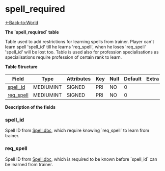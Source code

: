 # spell\_required

[<-Back-to:World](database-world)

**The \`spell\_required\` table**

Table used to add restrictions for learning spells from trainer. Player can't learn spell 'spell\_id' till he learns 'req\_spell', when he loses 'req\_spell' 'spell\_id' will be lost too. Table is used also for profession specialisations as specialisations require profession of certain rank to learn.

**Table Structure**

| Field          | Type      | Attributes | Key | Null | Default | Extra | Comment |
| -------------- | --------- | ---------- | --- | ---- | ------- | ----- | ------- |
| [spell_id][1]  | MEDIUMINT | SIGNED     | PRI | NO   | 0       |       |         |
| [req_spell][2] | MEDIUMINT | SIGNED     | PRI | NO   | 0       |       |         |

[1]: #spellid
[2]: #reqspell

**Description of the fields**

### spell\_id

Spell ID from [Spell.dbc](spell), which require knowing \`req\_spell\` to learn from trainer.

### req\_spell

Spell ID from [Spell.dbc](spell), which is required to be known before \`spell\_id\` can be learned from trainer.
